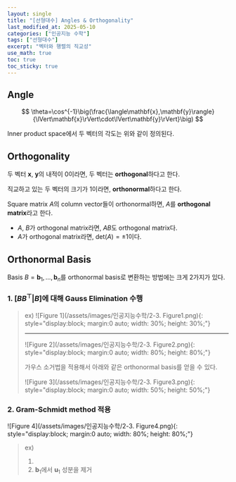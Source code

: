 ```yaml
---
layout: single
title: "[선형대수] Angles & Orthogonality"
last_modified_at: 2025-05-10
categories: ["인공지능 수학"]
tags: ["선형대수"]
excerpt: "벡터와 행렬의 직교성"
use_math: true
toc: true
toc_sticky: true
---
```


## Angle

$$
\theta=\cos^{-1}\big(\frac{\langle\mathbf{x},\mathbf{y}\rangle}{\lVert\mathbf{x}\rVert\cdot\lVert\mathbf{y}\rVert}\big)
$$

Inner product space에서 두 벡터의 각도는 위와 같이 정의된다.

## Orthogonality

두 벡터 $\mathbf{x}$, $\mathbf{y}$의 내적이 0이라면, 두 벡터는 **orthogonal**하다고 한다.

직교하고 있는 두 벡터의 크기가 1이라면, **orthonormal**하다고 한다.

Square matrix $A$의 column vector들이 orthonormal하면, $A$를 **orthogonal matrix**라고 한다.

- $A$, $B$가 orthogonal matrix라면, $AB$도 orthogonal matrix다.
- $A$가 orthogonal matrix라면, $\text{det}(A)=\pm1$이다.

## Orthonormal Basis

Basis $B={\mathbf{b}_1,\dots,\mathbf{b}_n}$를 orthonormal basis로 변환하는 방법에는 크게 2가지가 있다.

### 1. $[BB^\top\vert B]$에 대해 Gauss Elimination 수행

> ex) ![Figure 1](/assets/images/인공지능수학/2-3. Figure1.png){: style="display:block; margin:0 auto; width: 30%; height: 30%;"}
>
> ---
> ![Figure 2](/assets/images/인공지능수학/2-3. Figure2.png){: style="display:block; margin:0 auto; width: 80%; height: 80%;"}
>
> 가우스 소거법을 적용해서 아래와 같은 orthonormal basis를 얻을 수 있다.
> 
> ![Figure 3](/assets/images/인공지능수학/2-3. Figure3.png){: style="display:block; margin:0 auto; width: 50%; height: 50%;"}

### 2. Gram-Schmidt method 적용

![Figure 4](/assets/images/인공지능수학/2-3. Figure4.png){: style="display:block; margin:0 auto; width: 80%; height: 80%;"}

> ex)
>
> 1. 
> 2. $\mathbf{b}_1$에서 $\mathbf{u}_1$ 성분을 제거
